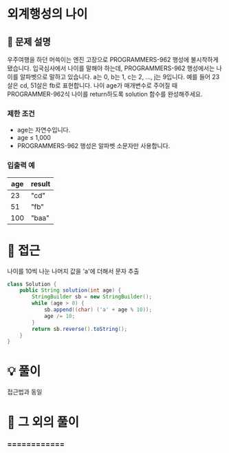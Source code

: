 # 외계행성의 나이

## 📌 문제 설명

우주여행을 하던 머쓱이는 엔진 고장으로 PROGRAMMERS-962 행성에 불시착하게 됐습니다. 입국심사에서 나이를 말해야 하는데, PROGRAMMERS-962 행성에서는 나이를 알파벳으로 말하고 있습니다. a는 0, b는 1, c는 2, ..., j는 9입니다. 예를 들어 23살은 cd, 51살은 fb로 표현합니다. 나이 age가 매개변수로 주어질 때 PROGRAMMER-962식 나이를 return하도록 solution 함수를 완성해주세요.

### 제한 조건

- age는 자연수입니다.
- age ≤ 1,000
- PROGRAMMERS-962 행성은 알파벳 소문자만 사용합니다.

### 입출력 예

| age | result |
| --- | ------ |
| 23  | "cd"   |
| 51  | "fb"   |
| 100 | "baa"  |

# 🧐 접근

나이를 10씩 나눈 나머지 값을 'a'에 더해서 문자 추출

```java
class Solution {
    public String solution(int age) {
        StringBuilder sb = new StringBuilder();
        while (age > 0) {
            sb.append((char) ('a' + age % 10));
            age /= 10;
        }
        return sb.reverse().toString();
    }
}
```

# 💡 풀이

접근법과 동일

# 📘 그 외의 풀이

### ============